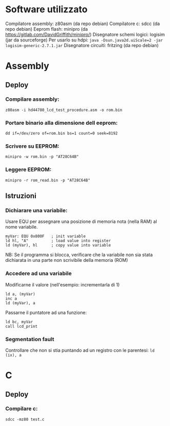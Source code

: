 # Software utilizzato
Compilatore assembly: z80asm (da repo debian)
Compilatore c: sdcc (da repo debian)
Eeprom flash: minipro (da https://gitlab.com/DavidGriffith/minipro/)
Disegnatore schemi logici: logisim (jar da sourceforge)
    Per usarlo su hdpi: `java -Dsun.java2d.uiScale=2 -jar logisim-generic-2.7.1.jar`
Disegnatore circuiti: fritzing (da repo debian)

# Assembly
## Deploy
### Compilare assembly:
`z80asm -i hd44780_lcd_test_procedure.asm -o rom.bin`
### Portare binario alla dimensione dell eeprom:
`dd if=/dev/zero of=rom.bin bs=1 count=0 seek=8192`
### Scrivere su EEPROM:
`minipro -w rom.bin -p "AT28C64B"`
### Leggere EEPROM:
`minipro -r rom_read.bin -p "AT28C64B"`
## Istruzioni
### Dichiarare una variabile:
Usare EQU per assegnare una posizione di memoria nota (nella RAM) al nome variabile.
```
myVar: EQU 0x800F   ; init variable
ld hl, "A"          ; load value into register
ld (myVar), hl      ; copy value into variable
```
NB: Se il programma si blocca, verificare che la variabile non sia stata dichiarata in una parte non scrivibile della memoria (ROM)
### Accedere ad una variabile
Modificarne il valore (nell'esempio: incrementarla di 1)
```
ld a, (myVar)
inc a
ld (myVar), a
```
Passarne il puntatore ad una funzione:
```
ld bc, myVar
call lcd_print
```
### Segmentation fault
Controllare che non si stia puntando ad un registro con le parentesi:
`ld (ix), a`

# C
## Deploy
### Compilare c:
`sdcc -mz80 test.c`
